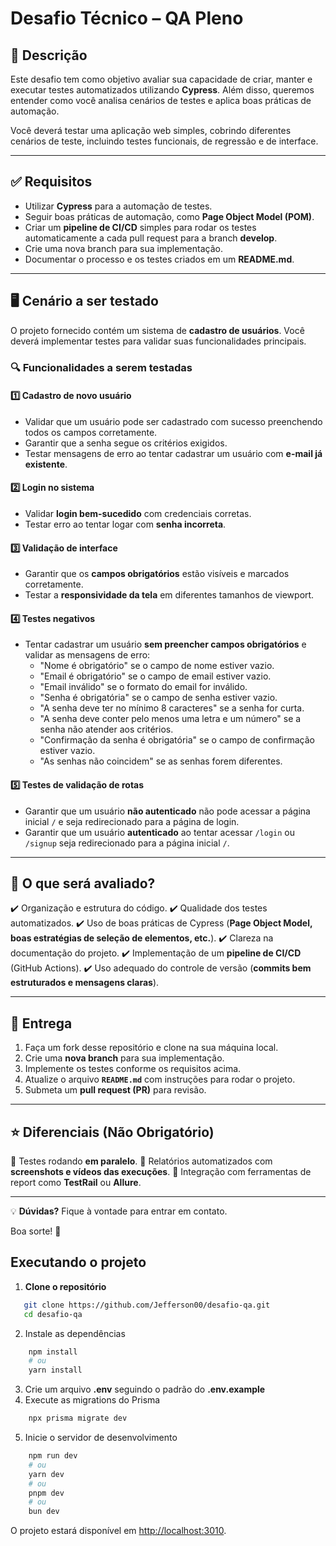 # Desafio Técnico – QA Pleno

## 📌 Descrição

Este desafio tem como objetivo avaliar sua capacidade de criar, manter e executar testes automatizados utilizando **Cypress**. Além disso, queremos entender como você analisa cenários de testes e aplica boas práticas de automação.

Você deverá testar uma aplicação web simples, cobrindo diferentes cenários de teste, incluindo testes funcionais, de regressão e de interface.

---

## ✅ Requisitos

- Utilizar **Cypress** para a automação de testes.
- Seguir boas práticas de automação, como **Page Object Model (POM)**.
- Criar um **pipeline de CI/CD** simples para rodar os testes automaticamente a cada pull request para a branch **develop**.
- Crie uma nova branch para sua implementação.
- Documentar o processo e os testes criados em um **README.md**.

---

## 🖥️ Cenário a ser testado

O projeto fornecido contém um sistema de **cadastro de usuários**. Você deverá implementar testes para validar suas funcionalidades principais.

### 🔍 Funcionalidades a serem testadas

#### 1️⃣ Cadastro de novo usuário

- Validar que um usuário pode ser cadastrado com sucesso preenchendo todos os campos corretamente.
- Garantir que a senha segue os critérios exigidos.
- Testar mensagens de erro ao tentar cadastrar um usuário com **e-mail já existente**.

#### 2️⃣ Login no sistema

- Validar **login bem-sucedido** com credenciais corretas.
- Testar erro ao tentar logar com **senha incorreta**.

#### 3️⃣ Validação de interface

- Garantir que os **campos obrigatórios** estão visíveis e marcados corretamente.
- Testar a **responsividade da tela** em diferentes tamanhos de viewport.

#### 4️⃣ Testes negativos

- Tentar cadastrar um usuário **sem preencher campos obrigatórios** e validar as mensagens de erro:
  - "Nome é obrigatório" se o campo de nome estiver vazio.
  - "Email é obrigatório" se o campo de email estiver vazio.
  - "Email inválido" se o formato do email for inválido.
  - "Senha é obrigatória" se o campo de senha estiver vazio.
  - "A senha deve ter no mínimo 8 caracteres" se a senha for curta.
  - "A senha deve conter pelo menos uma letra e um número" se a senha não atender aos critérios.
  - "Confirmação da senha é obrigatória" se o campo de confirmação estiver vazio.
  - "As senhas não coincidem" se as senhas forem diferentes.

#### 5️⃣ Testes de validação de rotas

- Garantir que um usuário **não autenticado** não pode acessar a página inicial `/` e seja redirecionado para a página de login.
- Garantir que um usuário **autenticado** ao tentar acessar `/login` ou `/signup` seja redirecionado para a página inicial `/`.

---

## 🎯 O que será avaliado?

✔️ Organização e estrutura do código.
✔️ Qualidade dos testes automatizados.
✔️ Uso de boas práticas de Cypress (**Page Object Model, boas estratégias de seleção de elementos, etc.**).
✔️ Clareza na documentação do projeto.
✔️ Implementação de um **pipeline de CI/CD** (GitHub Actions).
✔️ Uso adequado do controle de versão (**commits bem estruturados e mensagens claras**).

---

## 🚀 Entrega

1. Faça um fork desse repositório e clone na sua máquina local.
2. Crie uma **nova branch** para sua implementação.
3. Implemente os testes conforme os requisitos acima.
4. Atualize o arquivo **`README.md`** com instruções para rodar o projeto.
5. Submeta um **pull request (PR)** para revisão.

---

## ⭐ Diferenciais (Não Obrigatório)

🌟 Testes rodando **em paralelo**.
🌟 Relatórios automatizados com **screenshots e vídeos das execuções**.
🌟 Integração com ferramentas de report como **TestRail** ou **Allure**.

---

💡 **Dúvidas?** Fique à vontade para entrar em contato.

Boa sorte! 🚀

## Executando o projeto

1. **Clone o repositório**

```bash
   git clone https://github.com/Jefferson00/desafio-qa.git
   cd desafio-qa
```

2. Instale as dependências

```bash
    npm install
    # ou
    yarn install
```

3. Crie um arquivo **.env** seguindo o padrão do **.env.example**
4. Execute as migrations do Prisma

```bash
    npx prisma migrate dev
```

5. Inicie o servidor de desenvolvimento

```bash
    npm run dev
    # ou
    yarn dev
    # ou
    pnpm dev
    # ou
    bun dev
```

O projeto estará disponível em [http://localhost:3010](http://localhost:3010).
